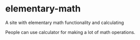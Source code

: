 # elementary-math
A site with elementary math functionality and calculating

People can use calculator for making a lot of math operations.
